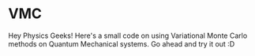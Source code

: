 # VMC
Hey Physics Geeks! Here's a small code on using Variational Monte Carlo methods on Quantum Mechanical systems. Go ahead and try it out :D
